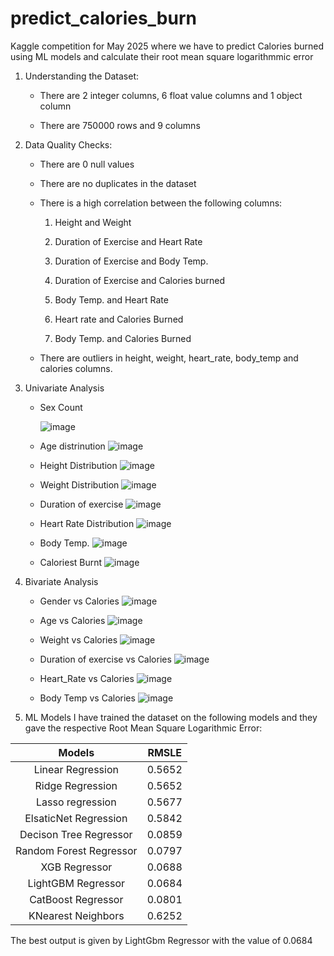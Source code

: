 # predict_calories_burn
Kaggle competition for May 2025 where we have to predict Calories burned using ML models and calculate their root mean square logarithmmic error

1. Understanding the Dataset:

   - There are 2 integer columns, 6 float value columns and 1 object column

   - There are 750000 rows and 9 columns
  
2. Data Quality Checks:

   - There are 0 null values

   - There are no duplicates in the dataset

   - There is a high correlation between the following columns:
   
     1. Height and Weight
   
     2. Duration of Exercise and Heart Rate

     3. Duration of Exercise and Body Temp.

     4. Duration of Exercise and Calories burned

     5. Body Temp. and Heart Rate

     6. Heart rate and Calories Burned

     7. Body Temp. and Calories Burned

   - There are outliers in height, weight, heart_rate, body_temp and calories columns.

3. Univariate Analysis

   - Sex Count
     
     ![image](https://github.com/user-attachments/assets/ec28096a-21ef-449c-8bed-1f934b1a91de)

   - Age distrinution
     ![image](https://github.com/user-attachments/assets/87d4fd27-102d-4084-b252-97c1a3004af0)

   - Height Distribution
     ![image](https://github.com/user-attachments/assets/3f97dd0b-a215-4bc2-8179-3a91e9dce04b)

   - Weight Distribution
     ![image](https://github.com/user-attachments/assets/048b7438-fcd4-463b-a40c-04221ea2c8c7)

   - Duration of exercise
     ![image](https://github.com/user-attachments/assets/847929b0-688f-42f4-9e13-718536f8b2ea)

   - Heart Rate Distribution
     ![image](https://github.com/user-attachments/assets/353db4b1-cfd7-4c37-b73a-d24a8f64ee8d)

   - Body Temp.
     ![image](https://github.com/user-attachments/assets/33701e21-417b-4558-b501-26ffbed69e3b)

   - Caloriest Burnt
     ![image](https://github.com/user-attachments/assets/9c1ad6a9-b29d-485b-8876-3f51db9a008c)


4. Bivariate Analysis
   - Gender vs Calories
     ![image](https://github.com/user-attachments/assets/4c403cb2-706a-4f9e-b4e0-9f9da3174803)

   - Age vs Calories
     ![image](https://github.com/user-attachments/assets/736aa53d-92e5-44a2-964b-5216830d65ce)

   - Weight vs Calories
     ![image](https://github.com/user-attachments/assets/da1c3da3-b4d4-4d80-94eb-ab8fc29fc530)

   - Duration of exercise vs Calories
     ![image](https://github.com/user-attachments/assets/79681b90-5837-45a9-9f30-8f4fa1157dfe)

   - Heart_Rate vs Calories
     ![image](https://github.com/user-attachments/assets/19fd4922-4c39-4209-b945-680fec9db17a)

   - Body Temp vs Calories
     ![image](https://github.com/user-attachments/assets/b3179da8-7de4-410d-9182-1ec3b48951eb)

   
5. ML Models
I have trained the dataset on the following models and they gave the respective Root Mean Square Logarithmic Error:

|          Models           |  RMSLE   |
|:------------------------: |:--------:|
| Linear Regression         | 0.5652 |
| Ridge Regression          | 0.5652 |
| Lasso regression          | 0.5677 |
| ElsaticNet Regression     | 0.5842 |
| Decison Tree Regressor    | 0.0859 |
| Random Forest Regressor   | 0.0797 |
| XGB Regressor             | 0.0688 |
| LightGBM Regressor        | 0.0684 | 
| CatBoost Regressor        | 0.0801 |
| KNearest Neighbors        | 0.6252 |

The best output is given by LightGbm Regressor with the value of 0.0684
